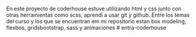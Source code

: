 En este proyecto de coderhouse estuve utilizando html y css junto con otras herramientas como scss, aprendi a usar git y github. Entre los temas del curso y los que se encuentran em mi repositorio estan box modeling, flexbos, gridsbootstrap, sass y animaciones # entra-coderhouse
